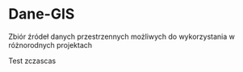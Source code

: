 # Dane-GIS
Zbiór źródeł danych przestrzennych możliwych do wykorzystania w różnorodnych projektach

Test zczascas
